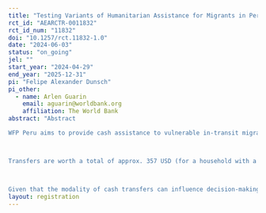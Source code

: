 ```yaml
---
title: "Testing Variants of Humanitarian Assistance for Migrants in Peru"
rct_id: "AEARCTR-0011832"
rct_id_num: "11832"
doi: "10.1257/rct.11832-1.0"
date: "2024-06-03"
status: "on_going"
jel: ""
start_year: "2024-04-29"
end_year: "2025-12-31"
pi: "Felipe Alexander Dunsch"
pi_other:
  - name: Arlen Guarin
    email: aguarin@worldbank.org
    affiliation: The World Bank
abstract: "Abstract
WFP Peru aims to provide cash assistance to vulnerable in-transit migrants and refugees from Venezuela, so that they are able to meet their essential food and nutrition needs.

Transfers are worth a total of approx. 357 USD (for a household with a maximum of 5 members) and will reach around 16,500 migrants across 5 districts of Peru. The programme will be implemented from April to October-November 2024. The total transfer size is held constant between the two groups. The impact evaluation will be carried out in 2 of these locations: Arequipa and Desaguadero-Puno.

Given that the modality of cash transfers can influence decision-making patterns (including consumption behavior), this impact evaluation will compare the effects of (a) receiving a restricted cash cash (in the form of a Sodexo card, or similar provider) versus (b) receiving a less-restricted pre-loaded debit card (Zinli card, or similar provider) on in-transit migrants and refugees' spending behavior as well as food security and psychosocial well-being, among other indicators. Primary evaluation questions focus on the impact of different CBT modalities on consumption behavior, food security, and other measures of wellbeing, while secondary questions explore migrants' intentions, expectations, and knowledge, as well as their coping mechanisms and psychosocial well-being during their journey."
layout: registration
---
```



